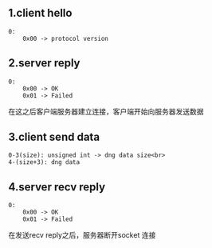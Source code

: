 ## 1.client hello
```
0: 
    0x00 -> protocol version
```

## 2.server reply
```
0: 
    0x00 -> OK
    0x01 -> Failed
```
在这之后客户端服务器建立连接，客户端开始向服务器发送数据

## 3.client send data
```
0-3(size): unsigned int -> dng data size<br>
4-(size+3): dng data
```
## 4.server recv reply
```
0:
    0x00 -> OK
    0x01 -> Failed
```
在发送recv reply之后，服务器断开socket 连接
